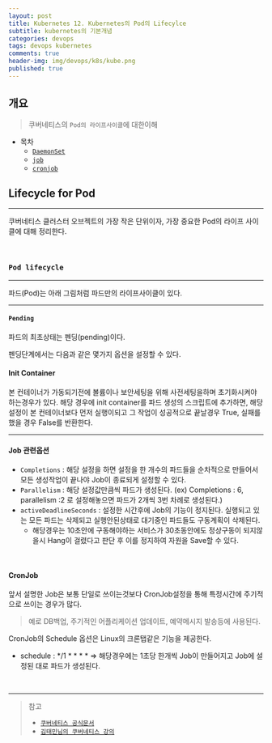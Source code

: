 ```yaml
---
layout: post
title: Kubernetes 12. Kubernetes의 Pod의 Lifecylce
subtitle: kubernetes의 기본개념
categories: devops
tags: devops kubernetes
comments: true
header-img: img/devops/k8s/kube.png
published: true
---
```


## 개요
> 쿠버네티스의 `Pod의 라이프사이클`에 대한이해
  
- 목차
	- [`DaemonSet`](#dameonset)
	- [`job`](#job--cronjob)
	- [`cronjob`](#cronjob)
  
## Lifecycle for Pod 
---
쿠버네티스 클러스터 오브젝트의 가장 작은 단위이자, 가장 중요한 Pod의 라이프 사이클에 대해 정리한다.

<br>

### **`Pod lifecycle`**

---

파드(Pod)는 아래 그림처럼 파드만의 라이프사이클이 있다. 


---

#### **`Pending`**

파드의 최초상태는 펜딩(pending)이다.

펜딩단계에서는 다음과 같은 몇가지 옵션을 설정할 수 있다.

#### Init Container

본 컨테이너가 가동되기전에 볼륨이나 보안세팅을 위해 사전세팅을하며 초기화시켜야 하는경우가 있다. 해당 경우에 init container를 파드 생성의 스크립트에 추가하면, 해당 설정이 본 컨테이너보다 먼저 실행이되고 그 작업이 성공적으로 끝날경우 True, 실패를 했을 경우 False를 반환한다.


---

#### Job 관련옵션

- `Completions` : 해당 설정을 하면 설정을 한 개수의 파드들을 순차적으로 만들어서 모든 생성작업이 끝나야 Job이 종료되게 설정할 수 있다.
- `Parallelism` : 해당 설정값만큼씩 파드가 생성된다. (ex) Completions : 6, parallelism :2 로 설정해놓으면 파드가 2개씩 3번 차례로 생성된다.)
- `activeDeadlineSeconds` : 설정한 시간후에 Job의 기능이 정지된다. 실행되고 있는 모든 파드는 삭제되고 실행안된상태로 대기중인 파드들도 구동계획이 삭제된다.
  - 해당경우는 10초안에 구동해야하는 서비스가 30초동안에도 정상구동이 되지않을시 Hang이 걸렸다고 판단 후 이를 정지하여 자원을 Save할 수 있다.

<br>



#### CronJob

앞서 설명한 Job은 보통 단일로 쓰이는것보다 CronJob설정을 통해 특정시간에 주기적으로 쓰이는 경우가 많다. 

> 예로 DB백업, 주기적인 어플리케이션 업데이트, 예약메시지 발송등에 사용된다.

CronJob의 Schedule 옵션은 Linux의 크론탭같은 기능을 제공한다.

- schedule : */1 * * * * => 해당경우에는 1초당 한개씩 Job이 만들어지고 Job에 설정된 대로 파드가 생성된다.
<br>


---
> 참고
> - [`쿠버네티스 공식문서`](https://kubernetes.io/ko/docs/concepts/workloads/controllers/daemonset/)
> - [`김태민님의 쿠버네티스 강의`](https://www.inflearn.com/course/%EC%BF%A0%EB%B2%84%EB%84%A4%ED%8B%B0%EC%8A%A4-%EA%B8%B0%EC%B4%88#)